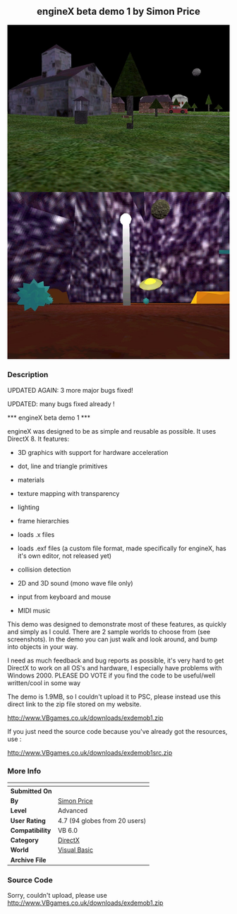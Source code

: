﻿<div align="center">

## engineX beta demo 1 by Simon Price

<img src="PIC20011202131288893.JPG">
</div>

### Description

UPDATED AGAIN: 3 more major bugs fixed!

UPDATED: many bugs fixed already !

*** engineX beta demo 1 ***

engineX was designed to be as simple and reusable as possible. It uses DirectX 8. It features:

- 3D graphics with support for hardware acceleration

- dot, line and triangle primitives

- materials

- texture mapping with transparency

- lighting

- frame hierarchies

- loads .x files

- loads .exf files (a custom file format, made specifically for engineX, has it's own editor, not released yet)

- collision detection

- 2D and 3D sound (mono wave file only)

- input from keyboard and mouse

- MIDI music

This demo was designed to demonstrate most of these features, as quickly and simply as I could. There are 2 sample worlds to choose from (see screenshots). In the demo you can just walk and look around, and bump into objects in your way.

I need as much feedback and bug reports as possible, it's very hard to get DirectX to work on all OS's and hardware, I especially have problems with Windows 2000. PLEASE DO VOTE if you find the code to be useful/well written/cool in some way

The demo is 1.9MB, so I couldn't upload it to PSC, please instead use this direct link to the zip file stored on my website.

http://www.VBgames.co.uk/downloads/exdemob1.zip

If you just need the source code because you've already got the resources, use :

http://www.VBgames.co.uk/downloads/exdemob1src.zip
 
### More Info
 


<span>             |<span>
---                |---
**Submitted On**   |
**By**             |[Simon Price](https://github.com/Planet-Source-Code/PSCIndex/blob/master/ByAuthor/simon-price.md)
**Level**          |Advanced
**User Rating**    |4.7 (94 globes from 20 users)
**Compatibility**  |VB 6\.0
**Category**       |[DirectX](https://github.com/Planet-Source-Code/PSCIndex/blob/master/ByCategory/directx__1-44.md)
**World**          |[Visual Basic](https://github.com/Planet-Source-Code/PSCIndex/blob/master/ByWorld/visual-basic.md)
**Archive File**   |[](https://github.com/Planet-Source-Code/simon-price-enginex-beta-demo-1-by-simon-price__1-14587/archive/master.zip)





### Source Code

Sorry, couldn't upload, please use http://www.VBgames.co.uk/downloads/exdemob1.zip

